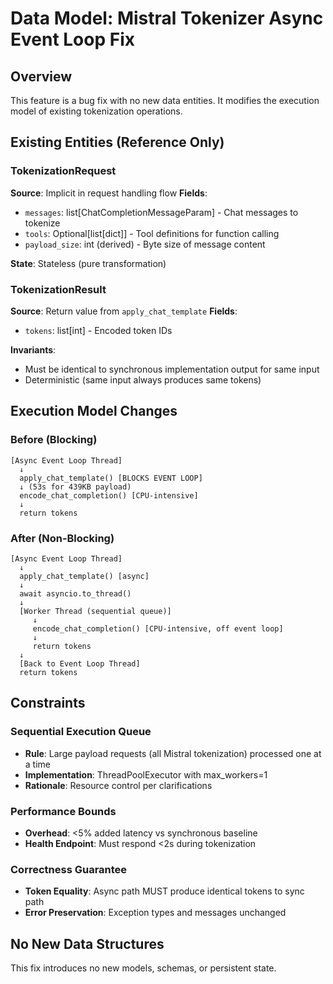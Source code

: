 # Data Model: Mistral Tokenizer Async Event Loop Fix

## Overview
This feature is a bug fix with no new data entities. It modifies the execution model of existing tokenization operations.

## Existing Entities (Reference Only)

### TokenizationRequest
**Source**: Implicit in request handling flow
**Fields**:
- `messages`: list[ChatCompletionMessageParam] - Chat messages to tokenize
- `tools`: Optional[list[dict]] - Tool definitions for function calling
- `payload_size`: int (derived) - Byte size of message content

**State**: Stateless (pure transformation)

### TokenizationResult
**Source**: Return value from `apply_chat_template`
**Fields**:
- `tokens`: list[int] - Encoded token IDs

**Invariants**:
- Must be identical to synchronous implementation output for same input
- Deterministic (same input always produces same tokens)

## Execution Model Changes

### Before (Blocking)
```
[Async Event Loop Thread]
  ↓
  apply_chat_template() [BLOCKS EVENT LOOP]
  ↓ (53s for 439KB payload)
  encode_chat_completion() [CPU-intensive]
  ↓
  return tokens
```

### After (Non-Blocking)
```
[Async Event Loop Thread]
  ↓
  apply_chat_template() [async]
  ↓
  await asyncio.to_thread()
  ↓
  [Worker Thread (sequential queue)]
     ↓
     encode_chat_completion() [CPU-intensive, off event loop]
     ↓
     return tokens
  ↓
  [Back to Event Loop Thread]
  return tokens
```

## Constraints

### Sequential Execution Queue
- **Rule**: Large payload requests (all Mistral tokenization) processed one at a time
- **Implementation**: ThreadPoolExecutor with max_workers=1
- **Rationale**: Resource control per clarifications

### Performance Bounds
- **Overhead**: <5% added latency vs synchronous baseline
- **Health Endpoint**: Must respond <2s during tokenization

### Correctness Guarantee
- **Token Equality**: Async path MUST produce identical tokens to sync path
- **Error Preservation**: Exception types and messages unchanged

## No New Data Structures
This fix introduces no new models, schemas, or persistent state.
